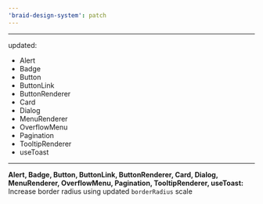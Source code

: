 ```yaml
---
'braid-design-system': patch
---
```


---
updated:
  - Alert
  - Badge
  - Button
  - ButtonLink
  - ButtonRenderer
  - Card
  - Dialog
  - MenuRenderer
  - OverflowMenu
  - Pagination
  - TooltipRenderer
  - useToast
---

**Alert, Badge, Button, ButtonLink, ButtonRenderer, Card, Dialog, MenuRenderer, OverflowMenu, Pagination, TooltipRenderer, useToast:** Increase border radius using updated `borderRadius` scale
